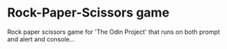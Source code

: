 # Rock-Paper-Scissors game
Rock paper scissors game for 'The Odin Project' that runs on both prompt and alert and console...
